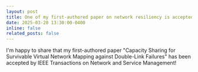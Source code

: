 ```yaml
---
layout: post
title: One of my first-authored paper on network resiliency is accepted by TNSM!
date: 2025-03-20 13:30:00-0400
inline: false
related_posts: false
---
```


I'm happy to share that my first-authored paper "Capacity Sharing for Survivable Virtual Network Mapping against Double-Link Failures" has been accepted by IEEE Transactions on Network and Service Management!
